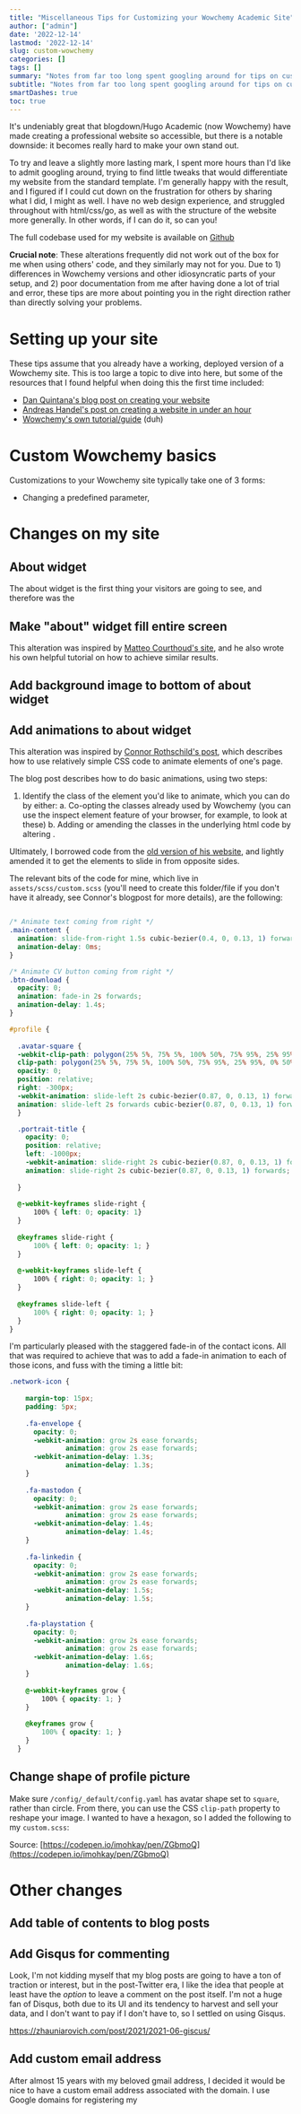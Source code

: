 ```yaml
---
title: "Miscellaneous Tips for Customizing your Wowchemy Academic Site"
author: ["admin"]
date: '2022-12-14'
lastmod: '2022-12-14'
slug: custom-wowchemy
categories: []
tags: []
summary: "Notes from far too long spent googling around for tips on customizing this Wowchemy site"
subtitle: "Notes from far too long spent googling around for tips on customizing this Wowchemy site"
smartDashes: true
toc: true
---
```


It's undeniably great that blogdown/Hugo Academic (now Wowchemy) have made creating a professional website so accessible, but there is a notable downside: it becomes really hard to make your own stand out. 

To try and leave a slightly more lasting mark, I spent more hours than I'd like to admit googling around, trying to find little tweaks that would differentiate my website from the standard template. I'm generally happy with the result, and I figured if I could cut down on the frustration for others by sharing what I did, I might as well. I have no web design experience, and struggled throughout with html/css/go, as well as with the structure of the website more generally. In other words, if I can do it, so can you! 

The full codebase used for my website is available on [Github](https://github.com/nballou/nickballousite)

**Crucial note**: These alterations frequently did not work out of the box for me when using others' code, and they similarly may not for you. Due to 1) differences in Wowchemy versions and other idiosyncratic parts of your setup, and 2) poor documentation from me after having done a lot of trial and error, these tips are more about pointing you in the right direction rather than directly solving your problems. 

# Setting up your site

These tips assume that you already have a working, deployed version of a Wowchemy site. This is too large a topic to dive into here, but some of the resources that I found helpful when doing this the first time included: 

- [Dan Quintana's blog post on creating your website](https://www.dsquintana.blog/create-an-academic-website-free-easy-2020/)
- [Andreas Handel's post on creating a website in under an hour](https://www.andreashandel.com/posts/2020-01-02-blogdown-website-1/index.html)
- [Wowchemy's own tutorial/guide](https://wowchemy.com/docs/getting-started/hugo-github-quickstart/) (duh)

# Custom Wowchemy basics

Customizations to your Wowchemy site typically take one of 3 forms:

- Changing a predefined parameter, 

# Changes on my site

## About widget

The about widget is the first thing your visitors are going to see, and therefore was the 

## Make "about" widget fill entire screen

This alteration was inspired by [Matteo Courthoud's site](https://matteocourthoud.github.io), and he also wrote his own helpful tutorial on how to achieve similar results. 

## Add background image to bottom of about widget

## Add animations to about widget 

This alteration was inspired by [Connor Rothschild's post](https://www.connorrothschild.com/post/animate-hugo-academic), which describes how to use relatively simple CSS code to animate elements of one's page. 

The blog post describes how to do basic animations, using two steps:

1. Identify the class of the element you'd like to animate, which you can do by either:
  a. Co-opting the classes already used by Wowchemy (you can use the inspect element feature of your browser, for example, to look at these)
  b. Adding or amending the classes in the underlying html code by altering . 

Ultimately, I borrowed code from the [old version of his website](https://github.com/connorrothschild/v2), and lightly amended it to get the elements to slide in from opposite sides.

The relevant bits of the code for mine, which live in `assets/scss/custom.scss` (you'll need to create this folder/file if you don't have it already, see Connor's blogpost for more details), are the following:


```css

/* Animate text coming from right */ 
.main-content {
  animation: slide-from-right 1.5s cubic-bezier(0.4, 0, 0.13, 1) forwards;
  animation-delay: 0ms;
}

/* Animate CV button coming from right */ 
.btn-download {
  opacity: 0;
  animation: fade-in 2s forwards;
  animation-delay: 1.4s;
}

#profile {
  
  .avatar-square {
  -webkit-clip-path: polygon(25% 5%, 75% 5%, 100% 50%, 75% 95%, 25% 95%, 0% 50%);
  clip-path: polygon(25% 5%, 75% 5%, 100% 50%, 75% 95%, 25% 95%, 0% 50%);
  opacity: 0;
  position: relative;
  right: -300px;
  -webkit-animation: slide-left 2s cubic-bezier(0.87, 0, 0.13, 1) forwards;
  animation: slide-left 2s forwards cubic-bezier(0.87, 0, 0.13, 1) forwards;
  }

  .portrait-title {
    opacity: 0;
    position: relative;
    left: -1000px;
    -webkit-animation: slide-right 2s cubic-bezier(0.87, 0, 0.13, 1) forwards;
    animation: slide-right 2s cubic-bezier(0.87, 0, 0.13, 1) forwards;
    
  }
  
  @-webkit-keyframes slide-right {
      100% { left: 0; opacity: 1}
  }
  
  @keyframes slide-right {
      100% { left: 0; opacity: 1; }
  }
  
  @-webkit-keyframes slide-left {
      100% { right: 0; opacity: 1; }
  }
  
  @keyframes slide-left {
      100% { right: 0; opacity: 1; }
  }
}
```


<style type="text/css">

/* Animate text coming from right */ 
.main-content {
  animation: slide-from-right 1.5s cubic-bezier(0.4, 0, 0.13, 1) forwards;
  animation-delay: 0ms;
}

/* Animate CV button coming from right */ 
.btn-download {
  opacity: 0;
  animation: fade-in 2s forwards;
  animation-delay: 1.4s;
}

#profile {
  
  .avatar-square {
  -webkit-clip-path: polygon(25% 5%, 75% 5%, 100% 50%, 75% 95%, 25% 95%, 0% 50%);
  clip-path: polygon(25% 5%, 75% 5%, 100% 50%, 75% 95%, 25% 95%, 0% 50%);
  opacity: 0;
  position: relative;
  right: -300px;
  -webkit-animation: slide-left 2s cubic-bezier(0.87, 0, 0.13, 1) forwards;
  animation: slide-left 2s forwards cubic-bezier(0.87, 0, 0.13, 1) forwards;
  }

  .portrait-title {
    opacity: 0;
    position: relative;
    left: -1000px;
    -webkit-animation: slide-right 2s cubic-bezier(0.87, 0, 0.13, 1) forwards;
    animation: slide-right 2s cubic-bezier(0.87, 0, 0.13, 1) forwards;
    
  }
  
  @-webkit-keyframes slide-right {
      100% { left: 0; opacity: 1}
  }
  
  @keyframes slide-right {
      100% { left: 0; opacity: 1; }
  }
  
  @-webkit-keyframes slide-left {
      100% { right: 0; opacity: 1; }
  }
  
  @keyframes slide-left {
      100% { right: 0; opacity: 1; }
  }
}
</style>

I'm particularly pleased with the staggered fade-in of the contact icons. All that was required to achieve that was to add a fade-in animation to each of those icons, and fuss with the timing a little bit: 


```css
.network-icon {
    
    margin-top: 15px;
    padding: 5px;
    
    .fa-envelope {
      opacity: 0;
      -webkit-animation: grow 2s ease forwards;
              animation: grow 2s ease forwards;
      -webkit-animation-delay: 1.3s;
              animation-delay: 1.3s;
    }
    
    .fa-mastodon {
      opacity: 0;
      -webkit-animation: grow 2s ease forwards;
              animation: grow 2s ease forwards;
      -webkit-animation-delay: 1.4s;
              animation-delay: 1.4s;
    }
    
    .fa-linkedin {
      opacity: 0;
      -webkit-animation: grow 2s ease forwards;
              animation: grow 2s ease forwards;
      -webkit-animation-delay: 1.5s;
              animation-delay: 1.5s;
    }
    
    .fa-playstation {
      opacity: 0;
      -webkit-animation: grow 2s ease forwards;
              animation: grow 2s ease forwards;
      -webkit-animation-delay: 1.6s;
              animation-delay: 1.6s;
    }
    
    @-webkit-keyframes grow {
        100% { opacity: 1; }
    }
    
    @keyframes grow {
        100% { opacity: 1; }
    } 
  }
```


<style type="text/css">
.network-icon {
    
    margin-top: 15px;
    padding: 5px;
    
    .fa-envelope {
      opacity: 0;
      -webkit-animation: grow 2s ease forwards;
              animation: grow 2s ease forwards;
      -webkit-animation-delay: 1.3s;
              animation-delay: 1.3s;
    }
    
    .fa-mastodon {
      opacity: 0;
      -webkit-animation: grow 2s ease forwards;
              animation: grow 2s ease forwards;
      -webkit-animation-delay: 1.4s;
              animation-delay: 1.4s;
    }
    
    .fa-linkedin {
      opacity: 0;
      -webkit-animation: grow 2s ease forwards;
              animation: grow 2s ease forwards;
      -webkit-animation-delay: 1.5s;
              animation-delay: 1.5s;
    }
    
    .fa-playstation {
      opacity: 0;
      -webkit-animation: grow 2s ease forwards;
              animation: grow 2s ease forwards;
      -webkit-animation-delay: 1.6s;
              animation-delay: 1.6s;
    }
    
    @-webkit-keyframes grow {
        100% { opacity: 1; }
    }
    
    @keyframes grow {
        100% { opacity: 1; }
    } 
  }
</style>

## Change shape of profile picture 

Make sure `/config/_default/config.yaml` has avatar shape set to `square`, rather than circle. From there, you can use the CSS `clip-path` property to reshape your image. I wanted to have a hexagon, so I added the following to my `custom.scss`:




Source: [https://codepen.io/imohkay/pen/ZGbmoQ](https://codepen.io/imohkay/pen/ZGbmoQ)

# Other changes

## Add table of contents to blog posts

## Add Gisqus for commenting

Look, I'm not kidding myself that my blog posts are going to have a ton of traction or interest, but in the post-Twitter era, I like the idea that people at least have the *option* to leave a comment on the post itself. I'm not a huge fan of Disqus, both due to its UI and its tendency to harvest and sell your data, and I don't want to pay if I don't have to, so I settled on using Gisqus. 

https://zhauniarovich.com/post/2021/2021-06-giscus/



## Add custom email address

After almost 15 years with my beloved gmail address, I decided it would be nice to have a custom email address associated with the domain. I use Google domains for registering my 
